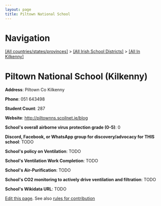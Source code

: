 ```yaml
---
layout: page
title: Piltown National School
---
```

# Navigation

[[All countries/states/provinces]](../../..) > [[All Irish School Districts]](../..) > [[All In Kilkenny]](..)

# Piltown National School (Kilkenny)

**Address**: Piltown Co Kilkenny

**Phone**: 051 643498

**Student Count**: 287

**Website**: <http://piltownns.scoilnet.ie/blog>

**School's overall airborne virus protection grade (0-5)**: 0

**Discord, Facebook, or WhatsApp group for discovery/advocacy for THIS school**: TODO

**School's policy on Ventilation**: TODO

**School's Ventilation Work Completion**: TODO

**School's Air-Purification**: TODO

**School's CO2 monitoring to actively drive ventilation and filtration**: TODO

**School's Wikidata URL**: TODO


[Edit this page](https://github.com/ventilate-schools/Ireland/edit/main/./Kilkenny/Piltown_National_School.md). See also [rules for contribution](../../../contribution-rules/)
